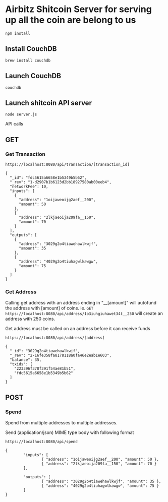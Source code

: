 # Airbitz Shitcoin Server for serving up all the coin are belong to us

`npm install`

## Install CouchDB

    brew install couchdb

## Launch CouchDB

    couchdb

## Launch shitcoin API server

    node server.js

API calls

## GET

### Get Transaction

```
https://localhost:8080/api/transaction/[transaction_id]

{
  "_id": "fdc5615a6658e1b5349b5b62",
  "_rev": "1-d2907b1b6123d2bb18927580ab00eeb4",
  "networkFee": 10,
  "inputs": [
    {
      "address": "1oijaweoijg2aef__200",
      "amount": 50
    },
    {
      "address": "2lkjaeoija209fa__150",
      "amount": 70
    }
  ],
  "outputs": [
    {
      "address": "3029g2o4tiawehawlkwjf",
      "amount": 35
    },
    {
      "address": "4029g2o4tiuhagwlkawgw",
      "amount": 75
    }
  ]
}
```
### Get Address

Calling get address with an address ending in "__[amount]" will autofund the address with [amount] of coins.
ie. `GET https://localhost:8080/api/address/1o3iuhgiuhawet34t__250` will create an address with 250 coins.

Get address must be called on an address before it can receive funds

```
https://localhost:8080/api/address/[address]

{
  "_id": "3029g2o4tiawehawlkwjf",
  "_rev": "2-16fe358fa8178118a0fa46e2eab1e603",
  "balance": 35,
  "txids": [
    "223396f378f391f54ae81b51",
    "fdc5615a6658e1b5349b5b62"
  ]
}
```
## POST

### Spend

Spend from multiple addresses to multiple addresses.

Send (application/json) MIME type body with following format

```
https://localhost:8080/api/spend

{
        "inputs": [
                { "address": "1oijaweoijg2aef__200", "amount": 50 },
                { "address": "2lkjaeoija209fa__150", "amount": 70 }
        ],

        "outputs": [
                { "address": "3029g2o4tiawehawlkwjf", "amount": 35 },
                { "address": "4029g2o4tiuhagwlkawgw", "amount": 75 }
        ]
}
```
